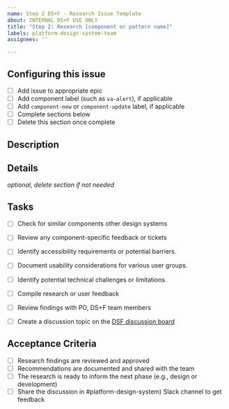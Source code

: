 ```yaml
---
name: Step 2 DS+F - Research Issue Template
about: INTERNAL DS+F USE ONLY
title: "Step 2: Research [component or pattern name]"
labels: platform-design-system-team
assignees: ''

---
```


## Configuring this issue
- [ ] Add issue to appropriate epic
- [ ] Add component label (such as `va-alert`), if applicable
- [ ] Add `component-new` or `component-update` label, if applicable
- [ ] Complete sections below
- [ ] Delete this section once complete

## Description


## Details
_optional, delete section if not needed_

## Tasks
   - [ ] Check for similar components other design systems
   - [ ] Review any component-specific feedback or tickets
   - [ ] Identify accessibility requirements or potential barriers.
   - [ ] Document usability considerations for various user groups.
   - [ ] Identify potential technical challenges or limitations.
   - [ ] Compile research or user feedback
   - [ ] Review findings with PO, DS+F team members
   - [ ] Create a discussion topic on the [DSF discussion board](https://github.com/department-of-veterans-affairs/vets-design-system-documentation/discussions)


## Acceptance Criteria
- [ ] Research findings are reviewed and approved 
- [ ] Recommendations are documented and shared with the team
- [ ] The research is ready to inform the next phase (e.g., design or development)
- [ ] Share the discussion in #platform-design-system) Slack channel to get feedback
